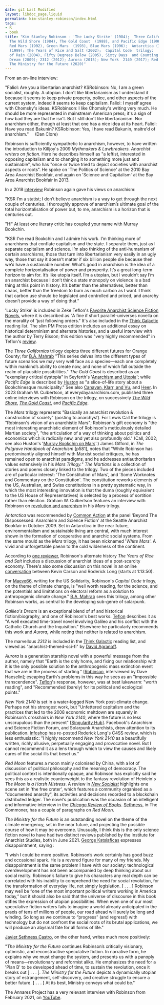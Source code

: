 ```yaml
---
date: git Last Modified
layout: libdoc_page.liquid
permalink: kim-stanley-robinson/index.html
tags:
- R
- book
title: "Kim Stanley Robinson - 'The Lucky Strike' (1984);  Three Californias   trilogy:
  The Wild Shore (1984), The Gold Coast  (1988), and Pacific Edge (1990); Mars trilogy:
  Red Mars (1992), Green Mars  (1993), Blue Mars (1996);  Antarctica (1997); The Martians
  (1999); The Years of Rice and Salt (2002);  Capital Code  trilogy:   Forty Signs
  of Rain (2004), Fifty Degrees Below (2005), Sixty Days  and Counting (2007); Galileo's
  Dream (2009); 2312 (2012); Aurora (2015); New York  2140 (2017); Red Moon (2018);
  The Ministry for the Future (2020)"
---
```


From an on-line interview:

"Faliol: Are you a libertarian anarchist?
KSRobinson: No, I am a green socialist, roughly. A utopian. I don't like libertarianism as I understand it because it seems to keep private property, police, and other aspects of the current system, indeed it seems to keep capitalism.
Faliol: I myself agree with Chomsky's ideas.
KSRobinson: I like Chomsky's writing very much. He should be more represented in mainstream American press; it's a sign of how bad they are that he isn't. But I still don't like libertarianism. Nor anarchism either, though at least that one has a nice idea at its heart.
Faliol: Have you read Bakunin?
KSRobinson: Yes, I have read Bakunin, maitre'd of anarchism."     (Dan Clore)

Robinson is sufficiently sympathetic to anarchism, however, to have written the introduction to Killjoy's 2009 _Mythmakers & Lawbreakers. Anarchist writers on fiction_. Here he describes himself as "a leftist, interested in opposing capitalism and to changing it to something more just and sustainable", who has "once or twice tried to depict societies with anarchist aspects or roots". He spoke on 'The Politics of Science' at the 2010 Bay Area Anarchist Bookfair, and again on 'Science and Capitalism' at the Bay Area Anarchist Bookfair in 2013.

In a 2018 <a href="https://www.radicalphilosophy.com/interview/the-realism-of-our-time"> interview</a> Robinson again gave his views on anarchism:

"KSR I’m a statist; I don’t believe anarchism is a way to get through the next couple of centuries. I thoroughly approve of anarchism’s ultimate goal of the total horizontalisation of power but, to me, anarchism is a horizon that is centuries out.

"HF At least one literary critic has coupled your name with Murray Bookchin.

"KSR I’ve read Bookchin and I admire his work. I’m thinking more of anarchisms that conflate capitalism and the state. I separate them, just as I separate capitalism and science. I’m also thinking of the anti-humanism of certain anarchisms, those that turn into libertarianism very easily in an ugly way, those that say it doesn’t matter if six billion people die because then we’d have a sustainable number. What’s good in anarchism is the idea of a complete horizontalisation of power and prosperity. It’s a great long-term horizon to aim for. It’s like utopia itself. I’m a utopian, but I wouldn’t say I’m an anarchist because I don’t think a state monopoly on violence is a bad thing at this point in history. It’s better than the alternatives, better than chaos, better than the freedom to burn as much carbon as I want. I think that carbon use should be legislated and controlled and priced, and anarchy doesn’t provide a way of doing that."

'Lucky Strike' is included in Zeke Teflon's <a href="http://seesharppress.wordpress.com/2013/10/24/anarchist-science-fiction-favorite-novels/"> Favorite Anarchist Science Fiction Novels</a>, where it is described as "A fine if short parallel-universes novella on the morality of 'just following orders." It's also included in the <a href="http://thinkgalactic.org/reading-lists/by-author/">Think Galactic</a> reading list. The slim PM Press edition includes an additional essay on historical determinism and alternate histories, and a useful interview with the author by Terry Bisson; this edition was "very highly recommended" in Teflon's <a href="https://seesharppress.wordpress.com/2014/11/21/review-lucky-strike/"> review</a>.

The _Three Californias_ trilogy depicts three different futures for Orange County; for <a href="https://bamahrab.wordpress.com/2016/05/19/the-politics-of-science-fiction-kim-stanley-robinson-and-the-rise-of-solarpunk/"> B.A. Mahrab</a> "This series delves into the different types of future scenarios we may very well face as a species—each one completely within mankind’s ability to create now, and none of which fall outside the realm of plausible possibilities." _The Gold Coast_ is described as an "exemplary critical dystopia" in Seyferth's '<a href="https://www.academia.edu/4377644/Anarchism_and_Utopia">Anarchism and Utopia</a>'; while _Pacific Edge_ is described by <a href="https://theanarchistlibrary.org/library/shaun-huston-murray-bookchin-on-mars">Huston</a> as "a slice-of-life story about a Bookchinesque municipality." See also <a href="https://web.duke.edu/polygraph/kimstanleyrobinson.pdf">Canavan, Klarr, and Vu</a>, and <a href="https://newrepublic.com/article/123217/new-utopians"> Heer</a>. In 2023 Graham W. Culbertson, at everydayanarchism.com, published three online interviews with Robinson on the trilogy, on successively _<a href="https://www.everydayanarchism.com/093-the-wild-shore-three-californias-kim-stanley-robinson/">The Wild Shore_</a>, <a href="https://www.everydayanarchism.com/096-the-gold-coast-three-californias-kim-stanley-robinson/">_The Gold Coast_</a>, and _<a href="https://www.everydayanarchism.com/100-the-pacific-edge-three-californias-kim-stanley-robinson/">Pacific Edge_</a>.

The _Mars_ trilogy represents "Basically an anarchist revolution & construction of society" (posting to anarchysf). For Lewis Call the trilogy is "Robinson's vision of an anarchistic Mars"; Robinson's gift economy is "the most interesting anarchistic element of Robinson's meticulously detailed Martian society", "the articulation of a way of thinking about politics and economics which is radically new, and yet also profoundly old." (Call, 2002; see also Huston's '<a href="https://theanarchistlibrary.org/library/shaun-huston-murray-bookchin-on-mars">Murray Bookchin on Mars</a>'.) James Gifford, in _The Palgrave Handbook of Anarchism_ [p581], notes that "While Robinson has predominantly aligned himself with Marxist social critiques, he has remained open to anarchist paradigms, and he addresses antiauthoritarian values extensively in his _Mars Trilogy._" _The Martians_ is a collection of stories and poems closely linked to the trilogy. Two of the pieces included are of particular interest: 'The Constitution of Mars', and 'Some Worknotes and Commentary on the Constitution'. The constitution reworks elements of the US, Australian, and Swiss constitutions in a pretty systematic way, in which the most interesting innovation is that the duma (roughly equivalent to the US House of Representatives) is selected by a process of sortition rather than election. Graham W. Culbertson features an interview with Robinson on
<a href="https://www.everydayanarchism.com/114-revolution-and-anarchism-in-the-mars-trilogy-kim-stanley-robinson/">revolution and anarchism</a> in his _Mars_ trilogy.

_Antarctica_ was recommended by <a href="http://nwsfsnews.blogspot.com/2009/10/i-wanna-read-sf-anarchy.html"> Common Action</a> at the panel 'Beyond The Dispossessed: Anarchism and Science Fiction' at the Seattle Anarchist Bookfair in October 2009. Set in Antarctica in the near future, environmentalism and sustainable living are central, with much interest shown in the formation of cooperative and anarchic social systems. From the same mould as the _Mars_ trilogy, it has been nicknamed '_White Mars_'. A vivid and unforgettable paean to the cold wilderness of the continent.

According to <a href="http://www.strangehorizons.com/2002/20020520/rice_and_salt.shtml">one reviewer</a>, Robinson's alternate history _The Years of Rice and Salt_ includes a discussion of anarchist ideas of a post-scarcity economy. There's also some discussion on this novel in an online
<a href="https://www.reddit.com/r/Anarchism/comments/iry3w4/roderick_long_interviews_kevin_carson/"> 
conversation</a> between Kevin Carson and Roderick Long (starts at 1:13:50).

For <a href="http://www.solidarity-us.org/node/2137">Maeve66</a>, writing for the US Solidarity, Robinson's _Capital Code_ trilogy, on the theme of climate change, is "well worth reading, for the science, and the potentials and limitations on electoral reform as a solution to anthropogenic climate change." <a href="https://bamahrab.wordpress.com/2016/05/19/the-politics-of-science-fiction-kim-stanley-robinson-and-the-rise-of-solarpunk/"> B.A. Mahrab</a> sees this trilogy, among other Robinson works, as central to the developing sub-genre of solarpunk.

_Galileo's Dream_ is an exceptional blend of sf and historical fiction/biography, and one of Robinson's best works. <a href="https://seesharppress.wordpress.com/2015/01/05/a-few-favorite-atheist-science-fiction-novels-and-books-on-cults/">Teflon</a> describes it as "A well executed time-travel novel involving Galileo 
and his conflict with the Catholic Church and the Inquisition." Elsewhere he particularly recommends this work and _Aurora_, while noting that neither is related to anarchism.

The marvellous _2312_ is included in the <a href="http://thinkgalactic.org/reading-lists/by-author/">Think Galactic</a> reading list, and viewed as "anarchist-themed-sci-fi" by <a href="http://www.goodreads.com/review/show/536628085">David Agranoff</a>.

_Aurora_ is a generation starship novel with a powerful message from the author, namely that "Earth is the only home, and fixing our relationship with it is the only possible solution to the anthropogenic mass extinction event that we are in the process of starting." [<a href="http://www.publicbooks.org/interviews/earth-first-then-mars-an-interview-with-kim-stanley-robinson">Robinson</a>, interviewed by Dave Haeselin]; escaping Earth's problems in this way he sees as an "impossible transcendence". <a href="https://seesharppress.wordpress.com/2015/10/16/review-aurora-by-kim-stanley-robinson/"> Teflon</a>'s response, however, was at best lukewarm: "worth reading", and "Recommended (barely) for its political and ecological points."

_New York 2140_ is set in a water-logged New York post-climate change. Perhaps not his strongest work, but "Unfettered capitalism and the practices that led to the 2008 economic meltdown are squarely in Robinson’s crosshairs in _New York 2140_, where the future is no less unscrupulous than the present" [<a href="https://singularityhub.com/2017/01/06/new-york-2140-is-a-sci-fi-vision-of-the-world-reshaped-by-climate-change/">Singularity Hub</a>]. Facebook's Anarchism and Science Fiction Forum, and Solarpunk Anarchists, drew attention to its publication. <a href="http://news.infoshop.org/reviews/review-new-york-2140/">Infoshop</a>  has re-posted Roderick Long's C4SS review, which is less enthusiastic: "I highly recommend _New York 2140_ as a beautifully written, richly allusive, perpetually engaging and provocative novel. But I cannot recommend it as a lens through which to view the causes and likely cures of the social ills that beset us."

_Red Moon_ features a moon mainly colonised by China, with a lot of discussion of political philosophy and the meaning of democracy. The political context is intentionally opaque, and Robinson has explicitly said he sees this as a realistic counterweight to the fantasy revolution of Heinlein's _The Moon is a Harsh Mistress_. A review in <a href="https://newsocialist.org.uk/red-moon-red-earth/">_New Socialist_</a> highlights one scene set in 'the free crater', which features a community organised as a "documented anarchy", its activities and decisions recorded to a blockchain distributed ledger. The novel's publication was the occasion of an intelligent and informative interview in the <a href="https://chireviewofbooks.com/2019/01/07/kim-stanley-robinsons-lunar-revolution/">_Chicago Review of Books_</a>. <a href="https://www.thecommoner.org.uk/science-fiction-as-protest-art-part-iii-on-the-shores-of-communist-h-e-avens/">
Sethness</a>, in The Commoner, has a couple of paragraphs on _Red Moon_.

_The Ministry for the Future_ is an outstanding novel on the theme of the climate emergency, set in the near future, and projecting the possible course of how it may be overcome. Unusually, I think this is the only science fiction novel to have had two distinct reviews published by the Institute for Anarchist Studies, both in June 2021. <a href="https://anarchiststudies.org/ministrykatsiaficas/">George Katsiaficas</a> expresses disappointment, saying :

"I wish I could be more positive. Robinson’s work certainly has good buzz and occasional spark. He is a revered figure for many of my friends. My disappointment is the same problem I have with our society: technological overdevelopment has not been accompanied by deep thinking about our social reality. Robinson’s failure to give his characters any real depth can be correlated with his inability to comprehend the need for social revolution, for the transformation of everyday life, not simply legislation. [ . . . ] Robinson may well be “one of the most important political writers working in America today,” but it should also be said that the universe of discourse in this book stifles the expression of utopian possibilities. When even one of our most speculative fiction writers fails to imagine a world already anticipated in the praxis of tens of millions of people, our road ahead will surely be long and winding. So long as we continue to “progress” (and regress!) with technology but do not confront the social roots of its brutal applications, we will produce an abysmal fate for all forms of life." 

<a href="https://anarchiststudies.org/salvaging-the-future/">Javier Sethness Castro</a>, on the other hand, writes much more positively:

"_The Ministry for the Future_ continues Robinson’s critically visionary, optimistic, and reconstructive speculative fiction. In narrative form, he explains why we must change the system, and presents us with a panoply of means—revolutionary and reformist alike. He emphasizes the need for a 'Plan B' to be developed ahead of time, to sustain the revolution, once it breaks out [ . . . ]. _The Ministry for the Future_ depicts a dynamically utopian story of estrangement, self-discovery, and creative struggle to ensure a better future. [ . . . ] At its best, Ministry conveys what could be."

The Annares Project has a very relevant interview with Robinson from February 2021, on <a href="https://www.youtube.com/watch?v=4-X64HZL6kU&t=2s">YouTube</a>.